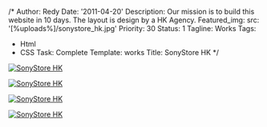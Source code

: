 /*
Author: Redy
Date: '2011-04-20'
Description: Our mission is to build this website in 10 days. The layout is design
  by a HK Agency.
Featured_img:
  src: '[%uploads%]/sonystore_hk.jpg'
Priority: 30
Status: 1
Tagline: Works
Tags:
- Html
- CSS
Task: Complete
Template: works
Title: SonyStore HK
*/
<p>  <a class="lightbox-gallery" href="/[%uploads%]/sonystore_hk_1.jpg">    <img src="/[%uploads%]/sonystore_hk_1.jpg" alt="SonyStore HK" />  </a></p><p>  <a class="lightbox-gallery" href="/[%uploads%]/sonystore_hk_2.jpg">    <img src="/[%uploads%]/sonystore_hk_2.jpg" alt="SonyStore HK" />  </a></p><p>  <a class="lightbox-gallery" href="/[%uploads%]/sonystore_hk_3.jpg">    <img src="/[%uploads%]/sonystore_hk_3.jpg" alt="SonyStore HK" />  </a></p><p>  <a class="lightbox-gallery" href="/[%uploads%]/sonystore_hk_4.jpg">    <img src="/[%uploads%]/sonystore_hk_4.jpg" alt="SonyStore HK" />  </a></p>
